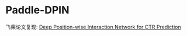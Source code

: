 # Paddle-DPIN
飞桨论文复现: [Deep Position-wise Interaction Network for CTR Prediction](https://arxiv.org/pdf/2106.05482v2.pdf)
